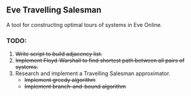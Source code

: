 ## Eve Travelling Salesman
A tool for constructing optimal tours of systems in Eve Online. 

### TODO:
1. ~~Write script to build adjacency list.~~
2. ~~Implement Floyd-Warshall to find shortest path between all pairs of systems.~~ 
3. Research and implement a Travelling Salesman approximator. 
    * ~~Implement greedy algorithm~~
    * ~~Implement branch-and-bound algorithm~~
